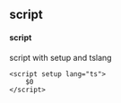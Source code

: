 ## script
#### script
script with setup and tslang
```vue
<script setup lang="ts">
	$0
</script>
```